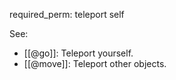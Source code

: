 required_perm: teleport self

See:

* [[@go]]: Teleport yourself.
* [[@move]]: Teleport other objects.
